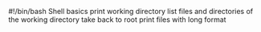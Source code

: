 #!/bin/bash
Shell basics
print working directory
list files and directories of the working directory
take back to root
print files with long format

